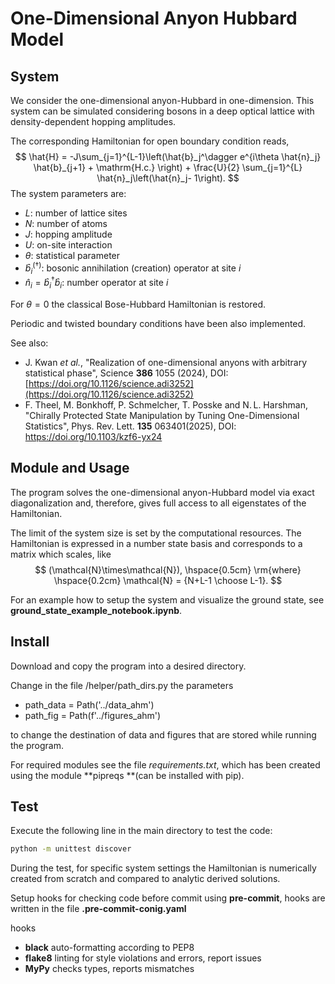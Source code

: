 # One-Dimensional Anyon Hubbard Model



## System

We consider the one-dimensional anyon-Hubbard in one-dimension. This system can be simulated considering bosons in a deep optical lattice with density-dependent hopping amplitudes.

The corresponding Hamiltonian for open boundary condition reads,
$$
\hat{H} = -J\sum_{j=1}^{L-1}\left(\hat{b}_j^\dagger e^{i\theta \hat{n}_j} \hat{b}_{j+1} +  \mathrm{H.c.} \right) + \frac{U}{2} \sum_{j=1}^{L} \hat{n}_j\left(\hat{n}_j- 1\right).
$$
The system parameters are:

- $L$: number of lattice sites
- $N$: number of atoms
- $J$: hopping amplitude
- $U$: on-site interaction
- $\theta$: statistical parameter
- $\hat{b}_i^{(\dagger)}$: bosonic annihilation (creation) operator at site $i$
- $\hat{n}_i= \hat{b}_i^\dagger \hat{b}_i$: number operator at site $i$

For $\theta=0$ the classical Bose-Hubbard Hamiltonian is restored.

Periodic and twisted boundary conditions have been also implemented. 



See also:

- J. Kwan *et al.*, "Realization of one-dimensional anyons with arbitrary statistical phase", Science **386** 1055 (2024), DOI:  [https://doi.org/10.1126/science.adi3252](https://doi.org/10.1126/science.adi3252)
- F. Theel, M. Bonkhoff, P. Schmelcher, T. Posske and N. L. Harshman, "Chirally Protected State Manipulation by Tuning One-Dimensional Statistics", Phys. Rev. Lett. **135** 063401(2025),  DOI: https://doi.org/10.1103/kzf6-yx24 



## Module and Usage

The program solves the one-dimensional anyon-Hubbard model via exact diagonalization and, therefore, gives full access to all eigenstates of the Hamiltonian. 

The limit of the system size is set by the computational resources. The Hamiltonian is expressed in a number state basis and corresponds to a matrix which scales, like
$$
(\mathcal{N}\times\mathcal{N}), \hspace{0.5cm} \rm{where} \hspace{0.2cm} \mathcal{N} = {N+L-1 \choose L-1}.
$$



For an example how to setup the system and visualize the ground state, see **ground_state_example_notebook.ipynb**.






## Install

Download and copy the program into a desired directory.

Change in the file /helper/path_dirs.py the parameters

- path_data = Path('../data_ahm')
- path_fig = Path(f'../figures_ahm')

to change the destination of data and figures that are stored while running the program.



For required modules see the file *requirements.txt*, which has been created using the module **pipreqs **(can be installed with pip).





## Test

Execute the following line in the main directory to test the code:

```bash
python -m unittest discover
```

During the test, for specific system settings the Hamiltonian is numerically created from scratch and compared to analytic derived solutions.



Setup hooks for checking code before commit using **pre-commit**, hooks are written in the file  **.pre-commit-conig.yaml**

hooks

- **black** auto-formatting according to PEP8
- **flake8** linting for style violations and errors, report issues
- **MyPy** checks types, reports mismatches
